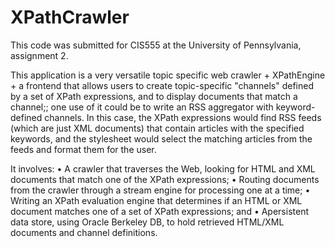 # XPathCrawler
This code was submitted for CIS555 at the University of Pennsylvania, assignment 2.

This application is a very versatile topic specific web crawler + XPathEngine + a frontend that allows users to create topic-specific "channels" defined by a set of XPath
expressions, and to display documents that match a channel;; one use of it could be to write an RSS aggregator with keyword-defined channels. In this case, the XPath expressions would find RSS feeds (which are just XML documents) that contain articles with the specified keywords, and the stylesheet would select the matching articles from the feeds and format them for the user. 

It involves:
• A crawler that traverses the Web, looking for HTML and XML documents that match one
of the XPath expressions;
• Routing documents from the crawler through a stream engine for processing one at a time;
• Writing an XPath evaluation engine that determines if an HTML or XML document matches one
of a set of XPath expressions; and
• Apersistent data store, using Oracle Berkeley DB, to hold retrieved HTML/XML
documents and channel definitions.